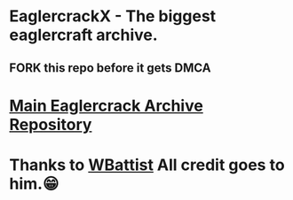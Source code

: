 # EaglercrackX - The biggest eaglercraft archive.

## FORK this repo before it gets DMCA


# [Main Eaglercrack Archive Repository](https://github.com/WBattist/archive)

# Thanks to [WBattist](https://github.com/WBattist) All credit goes to him.😁
